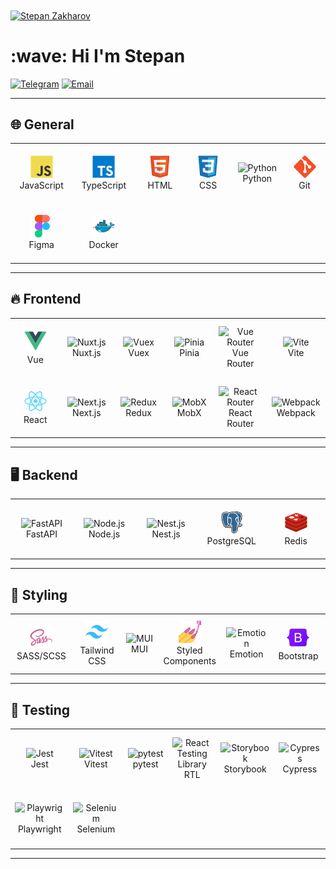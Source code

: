 <a href="https://github.com/Stepanzerkampfwagen">
  <img src="https://private-user-images.githubusercontent.com/162011335/494826986-740d3b12-60eb-471b-b44c-c358731cf538.png?jwt=eyJ0eXAiOiJKV1QiLCJhbGciOiJIUzI1NiJ9.eyJpc3MiOiJnaXRodWIuY29tIiwiYXVkIjoicmF3LmdpdGh1YnVzZXJjb250ZW50LmNvbSIsImtleSI6ImtleTUiLCJleHAiOjE3NTkwNDI3MzUsIm5iZiI6MTc1OTA0MjQzNSwicGF0aCI6Ii8xNjIwMTEzMzUvNDk0ODI2OTg2LTc0MGQzYjEyLTYwZWItNDcxYi1iNDRjLWMzNTg3MzFjZjUzOC5wbmc_WC1BbXotQWxnb3JpdGhtPUFXUzQtSE1BQy1TSEEyNTYmWC1BbXotQ3JlZGVudGlhbD1BS0lBVkNPRFlMU0E1M1BRSzRaQSUyRjIwMjUwOTI4JTJGdXMtZWFzdC0xJTJGczMlMkZhd3M0X3JlcXVlc3QmWC1BbXotRGF0ZT0yMDI1MDkyOFQwNjUzNTVaJlgtQW16LUV4cGlyZXM9MzAwJlgtQW16LVNpZ25hdHVyZT00NzQ2YWFhMDMyZWJjMzM2MTk4MjRjN2NkZTk1YmMwNTA5YmI4MGJmMjMwMGQxODk1NTAzN2E0NTkzMDE2OWQ0JlgtQW16LVNpZ25lZEhlYWRlcnM9aG9zdCJ9.i69PVCWiysY6Ybu0bo87ireEo5fI3ntub9TaG-F2nQ4" alt="Stepan Zakharov" align="center"/>
</a>

<h1 align="left">:wave: Hi I'm Stepan</h1>

<div>
<a href="https://t.me/stepanzdev"><img alt="Telegram" src="https://img.shields.io/badge/Telegram-%230077B5.svg?style=flat&logo=telegram&logoColor=white"></a>
<a href="mailto:razterpen@gmail.com"><img alt="Email" src="https://img.shields.io/badge/Email-%23D14836.svg?style=flat&logo=gmail&logoColor=white"></a>

---

## 🌐 General

<table width='100%'>
<tr>
<td align="center" width="110" height="90">
<img src="https://raw.githubusercontent.com/devicons/devicon/master/icons/javascript/javascript-original.svg" width="36" height="36" alt="JavaScript" />
<br>JavaScript
</td>
<td align="center" width="110" height="90">
<img src="https://raw.githubusercontent.com/devicons/devicon/master/icons/typescript/typescript-original.svg" width="36" height="36" alt="TypeScript" />
<br>TypeScript
</td>
<td align="center" width="110" height="90">
<img src="https://raw.githubusercontent.com/devicons/devicon/master/icons/html5/html5-original.svg" width="36" height="36" alt="HTML5" />
<br>HTML
</td>
<td align="center" width="110" height="90">
<img src="https://raw.githubusercontent.com/devicons/devicon/master/icons/css3/css3-original.svg" width="36" height="36" alt="CSS3" />
<br>CSS
</td>
<td align="center" width="110" height="90">
<img src="https://www.vectorlogo.zone/logos/python/python-icon.svg" width="36" height="36" alt="Python" />
<br>Python
</td>

<td align="center" width="110" height="90">
<img src="https://raw.githubusercontent.com/devicons/devicon/master/icons/git/git-original.svg" width="36" height="36" alt="Git" />
<br>Git
</td>
<tr>
<td align="center" width="110" height="90">
<img src="https://raw.githubusercontent.com/devicons/devicon/master/icons/figma/figma-original.svg" width="36" height="36" alt="Figma" />
<br>Figma
</td>
<td align="center" width="110" height="90">
<img src="https://raw.githubusercontent.com/devicons/devicon/master/icons/docker/docker-original.svg" width="36" height="36" alt="Docker" />
<br>Docker
</td>

</tr>

</table>

---

## 🔥 Frontend

<table width='100%'>
<tr>
<td align="center" width="110" height="90">
<img src="https://raw.githubusercontent.com/devicons/devicon/master/icons/vuejs/vuejs-original.svg" width="36" height="36" alt="Vue" />
<br>Vue
</td>
<td align="center" width="110" height="90">
<img src="https://nuxt.com/assets/design-kit/icon-green.svg" width="36" height="36" alt="Nuxt.js" />
<br>Nuxt.js
</td>
<td align="center" width="110" height="90">
<img src="https://cdn.worldvectorlogo.com/logos/vuex-1.svg" width="36" height="36" alt="Vuex" />
<br>Vuex
</td>
<td align="center" width="110" height="90">
<img src="https://pinia.vuejs.org/logo.svg" width="36" height="36" alt="Pinia" />
<br>Pinia
</td>

<td align="center" width="110" height="90">
<img src="https://router.vuejs.org/logo.png" width="36" height="36" alt="Vue Router" />
<br>Vue Router
</td>
<td align="center" width="110" height="90">
<img src="https://vitejs.dev/logo.svg" width="36" height="36" alt="Vite" />
<br>Vite
</td>
<tr>
<td align="center" width="110" height="90">
<img src="https://raw.githubusercontent.com/devicons/devicon/master/icons/react/react-original.svg" width="36" height="36" alt="React" />
<br>React
</td>
<td align="center" width="110" height="90">
<img src="https://raw.githubusercontent.com/samfromaway/samfromaway/master/.github/images/nextjs.png" width="36" height="36" alt="Next.js" />
<br>Next.js
<td align="center" width="110" height="90">
<img src="https://raw.githubusercontent.com/reduxjs/redux/master/logo/logo.png" width="36" height="36" alt="Redux" />
<br>Redux
</td>
<td align="center" width="110" height="90">
<img src="https://brandeps.com/icon-download/M/Mobx-icon-vector-01.svg" width="36" height="36" alt="MobX" />
<br>MobX
</td>
<td align="center" width="110" height="90">
<img src="https://www.svgrepo.com/show/354262/react-router.svg" width="36" height="36" alt="React Router" />
<br>React Router
</td>
<td align="center" width="110" height="90">
<img src="https://raw.githubusercontent.com/webpack/media/master/logo/icon-square-big.png" width="36" height="36" alt="Webpack" />
<br>Webpack
</td>
</tr>

</table>

---

## 🖥 Backend

<table width='100%'>
<tr>

<td align="center" width="110" height="90">
<img src="https://icon.icepanel.io/Technology/svg/FastAPI.svg" width="36" height="36" alt="FastAPI" />
<br>FastAPI
</td>
<td align="center" width="110" height="90">
<img src="https://brandeps.com/icon-download/N/Nodejs-icon-vector-02.svg" width="36" height="36" alt="Node.js" />
<br>Node.js
</td>
<td align="center" width="110" height="90">
<img src="https://brandeps.com/icon-download/N/Nestjs-icon-vector-01.svg" width="36" height="36" alt="Nest.js" />
<br>Nest.js
<td align="center" width="110" height="90">
<img src="https://raw.githubusercontent.com/devicons/devicon/master/icons/postgresql/postgresql-original.svg" width="36" height="36" alt="PostgreSQL" />
<br>PostgreSQL
</td>
<td align="center" width="110" height="90">
<img src="https://raw.githubusercontent.com/devicons/devicon/master/icons/redis/redis-original.svg" width="36" height="36" alt="Redis" />
<br>Redis
</td>
</tr>
</table>

---

## 🎨 Styling

<table width='100%'>
<tr>
<td align="center" width="110" height="90">
<img src="https://raw.githubusercontent.com/devicons/devicon/master/icons/sass/sass-original.svg" width="36" height="36" alt="SASS" />
<br>SASS/SCSS
</td>
<td align="center" width="110" height="90">
<img src="https://github.com/devicons/devicon/blob/master/icons/tailwindcss/tailwindcss-original.svg" width="36" height="36" alt="Tailwind CSS" />
<br>Tailwind CSS
</td>
<td align="center" width="110" height="90">
<img src="https://media.zeemly.com/zeemly/product/material-ui.png" width="36" height="36" alt="MUI" />
<br>MUI
</td>
<td align="center" width="110" height="90">
<img src="https://raw.githubusercontent.com/devicons/devicon/master/icons/styledcomponents/styledcomponents-original.svg" width="36" height="36" alt="Styled Components" />
<br>Styled Components
</td>
<td align="center" width="110" height="90">
<img src="https://emotion.sh/logo-96x96.png" width="36" height="36" alt="Emotion" />
<br>Emotion
</td>
<td align="center" width="110" height="90">
<img src="https://raw.githubusercontent.com/devicons/devicon/master/icons/bootstrap/bootstrap-original.svg" width="36" height="36" alt="Bootstrap" />
<br>Bootstrap
</td>
</tr>
</table>

---

## 🧪 Testing

<table width='100%'>
<tr>
<td align="center" width="110" height="90">
<img src="https://brandeps.com/icon-download/J/Jest-icon-vector-02.svg" width="36" height="36" alt="Jest" />
<br>Jest
</td>
<td align="center" width="110" height="90">
<img src="https://vitest.dev/logo.svg" width="36" height="36" alt="Vitest" />
<br>Vitest
</td>
<td align="center" width="110" height="90">
<img src="https://upload.wikimedia.org/wikipedia/commons/thumb/b/ba/Pytest_logo.svg/1200px-Pytest_logo.svg.png?20220319015434" width="36" height="36" alt="pytest" />
<br>pytest
</td>
<td align="center" width="110" height="90">
<img src="https://assets.devographics.com/projects/testing_library.png" width="36" height="36" alt="React Testing Library" />
<br>RTL
</td>
<td align="center" width="110" height="90">
<img src="https://brandeps.com/icon-download/S/Storybook-icon-vector-02.svg" width="36" height="36" alt="Storybook" />
<br>Storybook
</td>
<td align="center" width="110" height="90">
<img src="https://brandeps.com/icon-download/C/Cypress-icon-vector-01.svg" width="36" height="36" alt="Cypress" />
<br>Cypress
<tr>
</td>
<td align="center" width="110" height="90">
<img src="https://playwright.dev/img/playwright-logo.svg" width="36" height="36" alt="Playwright" />
<br>Playwright
</td>
<td align="center" width="110" height="90">
<img src="https://upload.wikimedia.org/wikipedia/commons/d/d5/Selenium_Logo.png" width="36" height="36" alt="Selenium" />
<br>Selenium
</td>


</tr>
</table>

---
